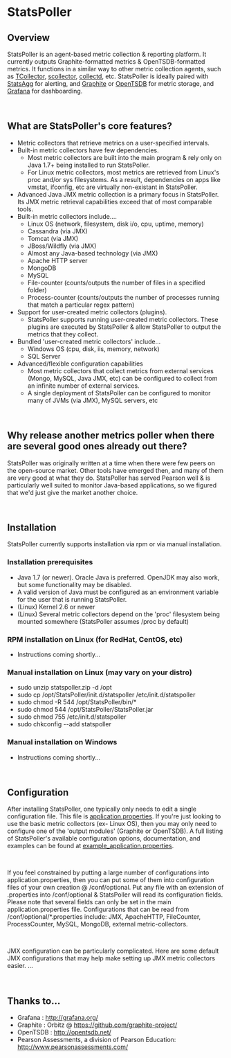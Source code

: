 # StatsPoller

## Overview

StatsPoller is an agent-based metric collection & reporting platform. It currently outputs Graphite-formatted metrics & OpenTSDB-formatted metrics. It functions in a similar way to other metric collection agents, such as  [TCollector](https://github.com/OpenTSDB/tcollector), [scollector](http://bosun.org/scollector/), [collectd](https://collectd.org/), etc. StatsPoller is ideally paired with [StatsAgg](https://github.com/PearsonEducation/StatsAgg) for alerting, and [Graphite](https://github.com/graphite-project/) or [OpenTSDB](http://opentsdb.net/) for metric storage, and [Grafana](http://grafana.org/) for dashboarding.

<br>

## What are StatsPoller's core features?

* Metric collectors that retrieve metrics on a user-specified intervals.
* Built-in metric collectors have few dependencies.
    * Most metric collectors are built into the main program & rely only on Java 1.7+ being installed to run StatsPoller. 
    * For Linux metric collectors, most metrics are retrieved from Linux's proc and/or sys filesystems. As a result, dependencies on apps like vmstat, ifconfig, etc are virtually non-existant in StatsPoller.
* Advanced Java JMX metric collection is a primary focus in StatsPoller. Its JMX metric retrieval capabilities exceed that of most comparable tools.
* Built-in metric collectors include....
	* Linux OS (network, filesystem, disk i/o, cpu, uptime, memory)
	* Cassandra (via JMX)
	* Tomcat (via JMX)
	* JBoss/Wildfly (via JMX)
	* Almost any Java-based technology (via JMX)
	* Apache HTTP server
	* MongoDB
	* MySQL
	* File-counter (counts/outputs the number of files in a specified folder)
	* Process-counter (counts/outputs the number of processes running that match a particular regex pattern)
* Support for user-created metric collectors (plugins).
    * StatsPoller supports running user-created metric collectors. These plugins are executed by StatsPoller & allow StatsPoller to output the metrics that they collect.
* Bundled 'user-created metric collectors' include...
    * Windows OS (cpu, disk, iis, memory, network)
	* SQL Server 
* Advanced/flexible configuration capabilities
	* Most metric collectors that collect metrics from external services (Mongo, MySQL, Java JMX, etc) can be configured to collect from an infinite number of external services. 
	* A single deployment of StatsPoller can be configured to monitor many of JVMs (via JMX), MySQL servers, etc

<br>

## Why release another metrics poller when there are several good ones already out there?

StatsPoller was originally written at a time when there were few peers on the open-source market. Other tools have emerged then, and many of them are very good at what they do. StatsPoller has served Pearson well & is particularly well suited to monitor Java-based applications, so we figured that we'd just give the market another choice. 

<br>

## Installation

StatsPoller currently supports installation via rpm or via manual installation.

### Installation prerequisites

* Java 1.7 (or newer). Oracle Java is preferred. OpenJDK may also work, but some functionality may be disabled.
* A valid version of Java must be configured as an environment variable for the user that is running StatsPoller.
* (Linux) Kernel 2.6 or newer
* (Linux) Several metric collectors depend on the 'proc' filesystem being mounted somewhere (StatsPoller assumes /proc by default)

### RPM installation on Linux (for RedHat, CentOS, etc)

* Instructions coming shortly...

### Manual installation on Linux (may vary on your distro)

* sudo unzip statspoller.zip -d /opt
* sudo cp /opt/StatsPoller/init.d/statspoller /etc/init.d/statspoller
* sudo chmod -R 544 /opt/StatsPoller/bin/*
* sudo chmod 544 /opt/StatsPoller/StatsPoller.jar
* sudo chmod 755 /etc/init.d/statspoller
* sudo chkconfig --add statspoller

### Manual installation on Windows

* Instructions coming shortly...

<br>

## Configuration

After installing StatsPoller, one typically only needs to edit a single configuration file. This file is [application.properties](./conf/application.properties). If you're just looking to use the basic metric collectors (ex- Linux OS), then you may only need to configure one of the 'output modules' (Graphite or OpenTSDB). A full listing of StatsPoller's available configuration options, documentation, and examples can be found at [example_application.properties](./conf/example_application.properties).

<br>

If you feel constrained by putting a large number of configurations into application.properties, then you can put some of them into configuration files of your own creation @ /conf/optional. Put any file with an extension of .properties into /conf/optional & StatsPoller will read its configuration fields. Please note that several fields can only be set in the main application.properties file. Configurations that can be read from /conf/optional/*.properties include: JMX, ApacheHTTP, FileCounter, ProcessCounter, MySQL, MongoDB, external metric-collectors.

<br>

JMX configuration can be particularly complicated. Here are some default JMX configurations that may help make setting up JMX metric collectors easier.
...

<br>

## Thanks to...
* Grafana : http://grafana.org/
* Graphite : Orbitz @ https://github.com/graphite-project/
* OpenTSDB : http://opentsdb.net/
* Pearson Assessments, a division of Pearson Education: http://www.pearsonassessments.com/




